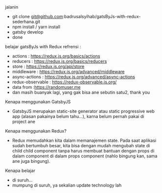 jalanin
- git clone git@github.com:badrusalsyihab/gatsByJs-with-redux-sederhana.git
- npm install / yarn install
- gatsby develop
- done 

belajar gatsByJs with Redux 
refrensi :
- actions : https://redux.js.org/basics/actions
- reducers : https://redux.js.org/basics/reducers
- store : https://redux.js.org/api/store
- middleware : https://redux.js.org/advanced/middleware
- async-actions : https://redux.js.org/advanced/async-actions
- redux-observable : https://redux-observable.js.org/
- data from :https://randomuser.me
- dan masih buanyak lagi, yang gak bisa ane sebutin satu2, thank you

Kenapa menggunakan GatsbyJS
- GatsbyJS merupakan static-site generator atau static progressive web app (alasan pakainya belum tahu...), karna belum pernah pakai di project ane

Kenapa menggunakan Redux?
- Redux memudahkan kita dalam memanajemen state. Pada saat aplikasi sudah bertumbuh besar, kita bisa dengan mudah mengubah state di child child component tanpa harus membuat bantuan dengan props di dalam component di dalam props component (nahlo bingung kan, sama ane juga bingung).

Kenapa belajar
- di suruh...
- mumpung di suruh, ya sekalian update technology lah
